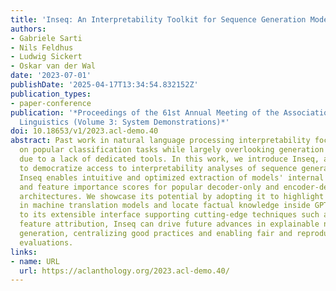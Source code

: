 ```yaml
---
title: 'Inseq: An Interpretability Toolkit for Sequence Generation Models'
authors:
- Gabriele Sarti
- Nils Feldhus
- Ludwig Sickert
- Oskar van der Wal
date: '2023-07-01'
publishDate: '2025-04-17T13:34:54.832152Z'
publication_types:
- paper-conference
publication: '*Proceedings of the 61st Annual Meeting of the Association for Computational
  Linguistics (Volume 3: System Demonstrations)*'
doi: 10.18653/v1/2023.acl-demo.40
abstract: Past work in natural language processing interpretability focused mainly
  on popular classification tasks while largely overlooking generation settings, partly
  due to a lack of dedicated tools. In this work, we introduce Inseq, a Python library
  to democratize access to interpretability analyses of sequence generation models.
  Inseq enables intuitive and optimized extraction of models' internal information
  and feature importance scores for popular decoder-only and encoder-decoder Transformers
  architectures. We showcase its potential by adopting it to highlight gender biases
  in machine translation models and locate factual knowledge inside GPT-2. Thanks
  to its extensible interface supporting cutting-edge techniques such as contrastive
  feature attribution, Inseq can drive future advances in explainable natural language
  generation, centralizing good practices and enabling fair and reproducible model
  evaluations.
links:
- name: URL
  url: https://aclanthology.org/2023.acl-demo.40/
---
```

